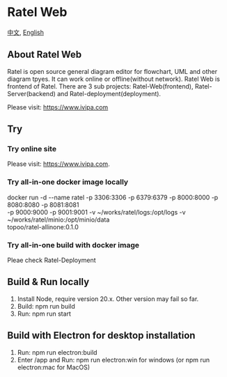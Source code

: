# Ratel Web

  [中文](README-CN.md), [English](README.md)

## About Ratel Web

Ratel is open source general diagram editor for flowchart, UML and other diagram tpyes. It can work online or offline(without network).
Ratel Web is frontend of Ratel. There are 3 sub projects: Ratel-Web(frontend), Ratel-Server(backend) and Ratel-deployment(deployment).

Please visit: <https://www.ivipa.com>

## Try

### Try online site

Please visit: <https://www.ivipa.com>.

### Try all-in-one docker image locally

docker run -d --name ratel -p 3306:3306 -p 6379:6379 -p 8000:8000 -p 8080:8080 -p 8081:8081 \
    -p 9000:9000 -p 9001:9001 -v ~/works/ratel/logs:/opt/logs -v ~/works/ratel/minio:/opt/minio/data \
    topoo/ratel-allinone:0.1.0

### Try all-in-one build with docker image

Pleae check Ratel-Deployment

## Build & Run locally

1. Install Node, require version 20.x. Other version may fail so far.
2. Build: npm run build
3. Run: npm run start

## Build with Electron for desktop installation

1. Run: npm run electron:build
2. Enter /app and Run: npm run electron:win for windows (or npm run electron:mac for MacOS)

